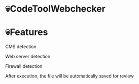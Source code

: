 # 💀CodeToolWebchecker
# 💀Features

CMS detection

Web server detection

Firewall detection

After execution, the file will be automatically saved for review

